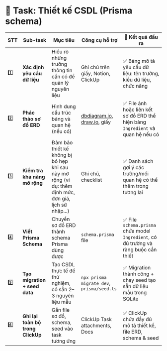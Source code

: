 # 🧩 Task: Thiết kế CSDL (Prisma schema)

| STT | Sub-task                          | Mục tiêu                                                                                              | Công cụ hỗ trợ                                                         | 🎯 Kết quả đầu ra                                                                    |
| --- | --------------------------------- | ----------------------------------------------------------------------------------------------------- | ---------------------------------------------------------------------- | ------------------------------------------------------------------------------------ |
| 1️⃣  | **Xác định yêu cầu dữ liệu**      | Hiểu rõ những trường thông tin cần có để quản lý nguyên  liệu                                          | Ghi chú trên giấy, Notion, ClickUp                                     | ✅ Bảng mô tả yêu cầu dữ liệu: tên trường, kiểu dữ liệu, chức năng                   |
| 2️⃣  | **Phác thảo sơ đồ ERD**           | Hình dung cấu trúc bảng và quan hệ (nếu có)                                                           | [dbdiagram.io](https://dbdiagram.io), [draw.io](https://draw.io), giấy | ✅ File ảnh hoặc liên kết sơ đồ ERD thể hiện bảng `Ingredient` và quan hệ nếu có     |
| 3️⃣  | **Kiểm tra khả năng mở rộng**     | Đảm bảo thiết kế không bị bó hẹp khi sau này mở rộng (ví dụ: thêm định mức, đơn giá, lịch sử nhập...) | Ghi chú, checklist                                                     | ✅ Danh sách gợi ý các trường/mối quan hệ có thể thêm trong tương lai                |
| 4️⃣  | **Viết Prisma Schema**            | Chuyển sơ đồ ERD thành schema Prisma dùng được                                                        | `schema.prisma` file                                                   | ✅ File `schema.prisma` chứa model `Ingredient`, có đủ trường và ràng buộc cần thiết |
| 5️⃣  | **Tạo migration + seed data**     | Tạo CSDL thực tế để thử nghiệm, có sẵn 2–3 nguyên liệu mẫu                                            | `npx prisma migrate dev`, `prisma/seed.ts`                             | ✅ Migration thành công + chạy seed tạo sẵn dữ liệu mẫu trong SQLite                 |
| 6️⃣  | **Ghi lại toàn bộ trong ClickUp** | Gắn file sơ đồ, schema, seed vào task tương ứng                                                       | ClickUp Task attachments, Docs                                         | ✅ ClickUp chứa đầy đủ mô tả thiết kế, file ERD, schema & seed                       |
